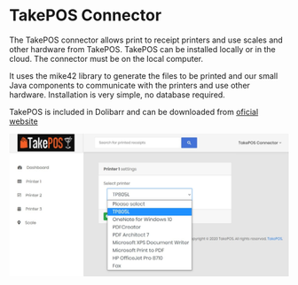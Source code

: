 # TakePOS Connector

The TakePOS connector allows print to receipt printers and use scales and other hardware from TakePOS. TakePOS can be installed locally or in the cloud. The connector must be on the local computer.

It uses the mike42 library to generate the files to be printed and our small Java components to communicate with the printers and use other hardware. Installation is very simple, no database required.

TakePOS is included in Dolibarr and can be downloaded from [oficial website](http://takepos.com)

![ScreenShot](https://raw.githubusercontent.com/andreubisquerra/TakePOS-connector-PHP/develop/screenshot.jpg)
